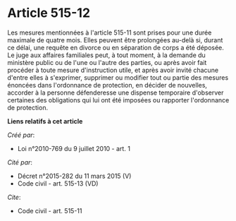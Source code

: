 # Article 515-12

Les mesures mentionnées à l'article 515-11 sont prises pour une durée maximale de quatre mois. Elles peuvent être prolongées
au-delà si, durant ce délai, une requête en divorce ou en séparation de corps a été déposée. Le juge aux affaires familiales
peut, à tout moment, à la demande du ministère public ou de l'une ou l'autre des parties, ou après avoir fait procéder à
toute mesure d'instruction utile, et après avoir invité chacune d'entre elles à s'exprimer, supprimer ou modifier tout ou
partie des mesures énoncées dans l'ordonnance de protection, en décider de nouvelles, accorder à la personne défenderesse une
dispense temporaire d'observer certaines des obligations qui lui ont été imposées ou rapporter l'ordonnance de protection.

**Liens relatifs à cet article**

_Créé par_:

  - Loi n°2010-769 du 9 juillet 2010 - art. 1

_Cité par_:

  - Décret n°2015-282 du 11 mars 2015 (V)
  - Code civil - art. 515-13 (VD)

_Cite_:

  - Code civil - art. 515-11
